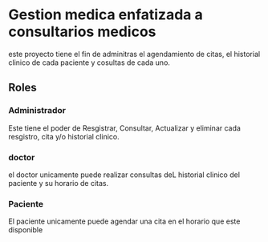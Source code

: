 # Gestion medica enfatizada a consultarios medicos

este proyecto tiene el fin de adminitras el agendamiento de citas, el historial clinico de cada paciente y cosultas de cada uno.

## **Roles**
### Administrador
Este tiene el poder de Resgistrar, Consultar, Actualizar y eliminar cada resgistro, cita y/o historial clinico.

### doctor 
el doctor unicamente puede realizar consultas deL historial clinico del paciente y su horario de citas.

### Paciente
El paciente unicamente puede agendar una cita en el horario que este disponible
